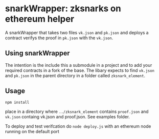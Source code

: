 # snarkWrapper: zksnarks on ethereum helper

A snarkWrapper that takes two files `vk.json` and `pk.json` and deploys a contract verifys the proof in `pk.json` 
with the `vk.json`.

## Using snarkWrapper 

The intention is the include this a submodule in a project and to add your required contracts in a fork of the base. 
The libary expects to find `vk.json` and `pk.json` in the parent directory in a folder called `zksnark_element`.

## Usage 
`npm install`

place in a directory where `../zksnark_element` contains `proof.json` and `vk.json` containg vk.json and proof.json. 
See examples folder.

To deploy and test verifcation do `node deploy.js` with an ethereum node running on the default port

